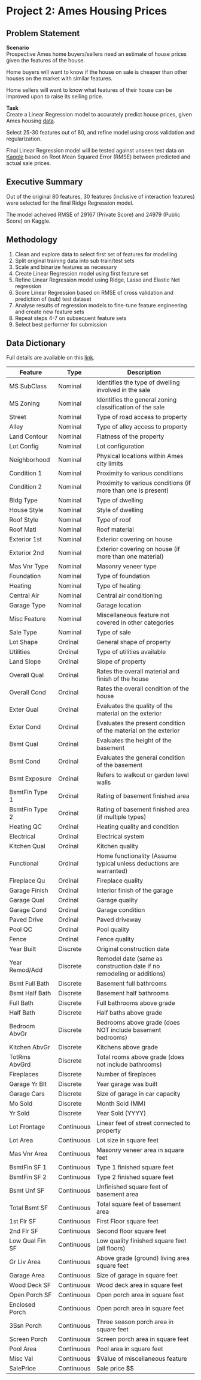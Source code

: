 # Project 2: Ames Housing Prices

## Problem Statement

**Scenario**  
Prospective Ames home buyers/sellers need an estimate of house prices given the features of the house.

Home buyers will want to know if the house on sale is cheaper than other houses on the market with similar features.

Home sellers will want to know what features of their house can be improved upon to raise its selling price.

**Task**  
Create a Linear Regression model to accurately predict house prices, given Ames housing [data](http://jse.amstat.org/v19n3/decock/DataDocumentation.txt).

Select 25-30 features out of 80, and refine model using cross validation and regularization.

Final Linear Regression model will be tested against unseen test data on [Kaggle](https://www.kaggle.com/c/dsi-us-6-project-2-regression-challenge/overview) based on Root Mean Squared Error (RMSE) between predicted and actual sale prices.

## Executive Summary

Out of the original 80 features, 30 features (inclusive of interaction features) were selected for the final Ridge Regression model.

The model acheived RMSE of 29167 (Private Score) and 24979 (Public Score) on Kaggle.

## Methodology

1. Clean and explore data to select first set of features for modelling
2. Split original training data into sub train/test sets
3. Scale and binarize features as necessary
4. Create Linear Regression model using first feature set
5. Refine Linear Regression model using Ridge, Lasso and Elastic Net regression
6. Score Linear Regression based on RMSE of cross validation and prediction of (sub) test dataset
7. Analyse results of regression models to fine-tune feature engineering and create new feature sets
8. Repeat steps 4-7 on subsequent feature sets
9. Select best performer for submission

## Data Dictionary

Full details are available on this [link](http://jse.amstat.org/v19n3/decock/DataDocumentation.txt).

|Feature        |Type       |Description                |
|---------------|-----------|---------------------------|
|MS SubClass    |Nominal    |Identifies the type of dwelling involved in the sale|
|MS Zoning      |Nominal    |Identifies the general zoning classification of the sale|
|Street         |Nominal    |Type of road access to property|
|Alley          |Nominal    |Type of alley access to property|
|Land Contour   |Nominal    |Flatness of the property|
|Lot Config     |Nominal    |Lot configuration|
|Neighborhood   |Nominal    |Physical locations within Ames city limits|
|Condition 1    |Nominal    |Proximity to various conditions|
|Condition 2    |Nominal    |Proximity to various conditions (if more than one is present)|
|Bldg Type      |Nominal    |Type of dwelling|
|House Style    |Nominal    |Style of dwelling|
|Roof Style     |Nominal    |Type of roof|
|Roof Matl      |Nominal    |Roof material|
|Exterior 1st   |Nominal    |Exterior covering on house|
|Exterior 2nd   |Nominal    |Exterior covering on house (if more than one material)|
|Mas Vnr Type   |Nominal    |Masonry veneer type|
|Foundation     |Nominal    |Type of foundation|
|Heating        |Nominal    |Type of heating|
|Central Air    |Nominal    |Central air conditioning|
|Garage Type    |Nominal    |Garage location|
|Misc Feature   |Nominal    |Miscellaneous feature not covered in other categories|
|Sale Type      |Nominal    |Type of sale|
|Lot Shape      |Ordinal    |General shape of property|
|Utilities      |Ordinal    |Type of utilities available|
|Land Slope     |Ordinal    |Slope of property|
|Overall Qual   |Ordinal    |Rates the overall material and finish of the house|
|Overall Cond   |Ordinal    |Rates the overall condition of the house|
|Exter Qual     |Ordinal    |Evaluates the quality of the material on the exterior|
|Exter Cond     |Ordinal    |Evaluates the present condition of the material on the exterior|
|Bsmt Qual      |Ordinal    |Evaluates the height of the basement|
|Bsmt Cond      |Ordinal    |Evaluates the general condition of the basement|
|Bsmt Exposure  |Ordinal    |Refers to walkout or garden level walls|
|BsmtFin Type 1 |Ordinal    |Rating of basement finished area|
|BsmtFin Type 2 |Ordinal    |Rating of basement finished area (if multiple types)|
|Heating QC     |Ordinal    |Heating quality and condition|
|Electrical     |Ordinal    |Electrical system|
|Kitchen Qual   |Ordinal    |Kitchen quality|
|Functional     |Ordinal    |Home functionality (Assume typical unless deductions are warranted)|
|Fireplace Qu   |Ordinal    |Fireplace quality|
|Garage Finish  |Ordinal    |Interior finish of the garage|
|Garage Qual    |Ordinal    |Garage quality|
|Garage Cond    |Ordinal    |Garage condition|
|Paved Drive    |Ordinal    |Paved driveway|
|Pool QC        |Ordinal    |Pool quality|
|Fence          |Ordinal    |Fence quality|
|Year Built     |Discrete   |Original construction date|
|Year Remod/Add |Discrete   |Remodel date (same as construction date if no remodeling or additions)|
|Bsmt Full Bath |Discrete   |Basement full bathrooms|
|Bsmt Half Bath |Discrete   |Basement half bathrooms|
|Full Bath      |Discrete   |Full bathrooms above grade|
|Half Bath      |Discrete   |Half baths above grade|
|Bedroom AbvGr  |Discrete   |Bedrooms above grade (does NOT include basement bedrooms)|
|Kitchen AbvGr  |Discrete   |Kitchens above grade|
|TotRms AbvGrd  |Discrete   |Total rooms above grade (does not include bathrooms)|
|Fireplaces     |Discrete   |Number of fireplaces|
|Garage Yr Blt  |Discrete   |Year garage was built|
|Garage Cars    |Discrete   |Size of garage in car capacity|
|Mo Sold        |Discrete   |Month Sold (MM)|
|Yr Sold        |Discrete   |Year Sold (YYYY)|
|Lot Frontage   |Continuous |Linear feet of street connected to property|
|Lot Area       |Continuous |Lot size in square feet|
|Mas Vnr Area   |Continuous |Masonry veneer area in square feet|
|BsmtFin SF 1   |Continuous |Type 1 finished square feet|
|BsmtFin SF 2   |Continuous |Type 2 finished square feet|
|Bsmt Unf SF    |Continuous |Unfinished square feet of basement area|
|Total Bsmt SF  |Continuous |Total square feet of basement area|
|1st Flr SF     |Continuous |First Floor square feet|
|2nd Flr SF     |Continuous |Second floor square feet|
|Low Qual Fin SF|Continuous |Low quality finished square feet (all floors)|
|Gr Liv Area    |Continuous |Above grade (ground) living area square feet|
|Garage Area    |Continuous |Size of garage in square feet|
|Wood Deck SF   |Continuous |Wood deck area in square feet|
|Open Porch SF  |Continuous |Open porch area in square feet|
|Enclosed Porch |Continuous |Open porch area in square feet|
|3Ssn Porch     |Continuous |Three season porch area in square feet|
|Screen Porch   |Continuous |Screen porch area in square feet|
|Pool Area      |Continuous |Pool area in square feet|
|Misc Val       |Continuous |$Value of miscellaneous feature|
|SalePrice      |Continuous |Sale price $$|



